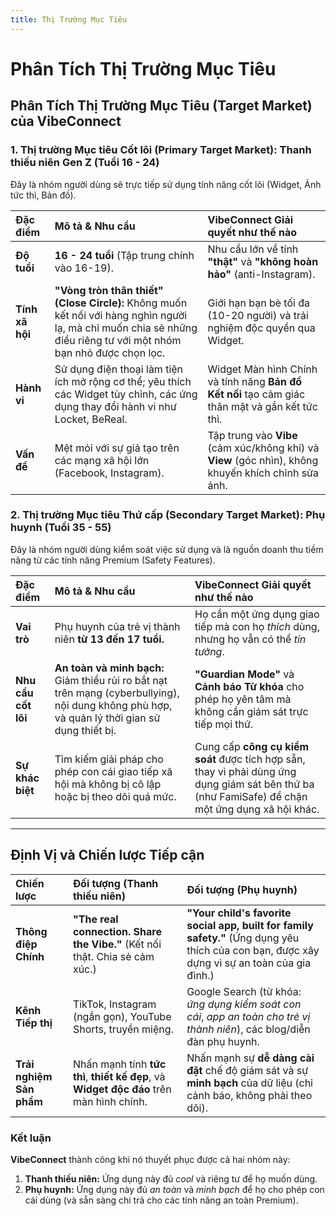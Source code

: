 ```yaml
---
title: Thị Trường Mục Tiêu
---
```


# Phân Tích Thị Trường Mục Tiêu

## Phân Tích Thị Trường Mục Tiêu (Target Market) của VibeConnect

### 1. Thị trường Mục tiêu Cốt lõi (Primary Target Market): Thanh thiếu niên Gen Z (Tuổi 16 - 24)

Đây là nhóm người dùng sẽ trực tiếp sử dụng tính năng cốt lõi (Widget, Ảnh tức thì, Bản đồ).

| Đặc điểm | Mô tả & Nhu cầu | **VibeConnect Giải quyết như thế nào** |
| :--- | :--- | :--- |
| **Độ tuổi** | **16 - 24 tuổi** (Tập trung chính vào 16-19). | Nhu cầu lớn về tính **"thật"** và **"không hoàn hảo"** (anti-Instagram). |
| **Tính xã hội** | **"Vòng tròn thân thiết" (Close Circle):** Không muốn kết nối với hàng nghìn người lạ, mà chỉ muốn chia sẻ những điều riêng tư với một nhóm bạn nhỏ được chọn lọc. | Giới hạn bạn bè tối đa (10-20 người) và trải nghiệm độc quyền qua Widget. |
| **Hành vi** | Sử dụng điện thoại làm tiện ích mở rộng cơ thể; yêu thích các Widget tùy chỉnh, các ứng dụng thay đổi hành vi như Locket, BeReal. | Widget Màn hình Chính và tính năng **Bản đồ Kết nối** tạo cảm giác thân mật và gắn kết tức thì. |
| **Vấn đề** | Mệt mỏi với sự giả tạo trên các mạng xã hội lớn (Facebook, Instagram). | Tập trung vào **Vibe** (cảm xúc/không khí) và **View** (góc nhìn), không khuyến khích chỉnh sửa ảnh. |

### 2. Thị trường Mục tiêu Thứ cấp (Secondary Target Market): Phụ huynh (Tuổi 35 - 55)

Đây là nhóm người dùng kiểm soát việc sử dụng và là nguồn doanh thu tiềm năng từ các tính năng Premium (Safety Features).

| Đặc điểm | Mô tả & Nhu cầu | **VibeConnect Giải quyết như thế nào** |
| :--- | :--- | :--- |
| **Vai trò** | Phụ huynh của trẻ vị thành niên **từ 13 đến 17 tuổi.** | Họ cần một ứng dụng giao tiếp mà con họ *thích* dùng, nhưng họ vẫn có thể *tin tưởng*. |
| **Nhu cầu cốt lõi** | **An toàn và minh bạch:** Giảm thiểu rủi ro bắt nạt trên mạng (cyberbullying), nội dung không phù hợp, và quản lý thời gian sử dụng thiết bị. | **"Guardian Mode"** và **Cảnh báo Từ khóa** cho phép họ yên tâm mà không cần giám sát trực tiếp mọi thứ. |
| **Sự khác biệt** | Tìm kiếm giải pháp cho phép con cái giao tiếp xã hội mà không bị cô lập hoặc bị theo dõi quá mức. | Cung cấp **công cụ kiểm soát** được tích hợp sẵn, thay vì phải dùng ứng dụng giám sát bên thứ ba (như FamiSafe) để chặn một ứng dụng xã hội khác. |

---

## Định Vị và Chiến lược Tiếp cận

| Chiến lược | Đối tượng (Thanh thiếu niên) | Đối tượng (Phụ huynh) |
| :--- | :--- | :--- |
| **Thông điệp Chính** | **"The real connection. Share the Vibe."** (Kết nối thật. Chia sẻ cảm xúc.) | **"Your child's favorite social app, built for family safety."** (Ứng dụng yêu thích của con bạn, được xây dựng vì sự an toàn của gia đình.) |
| **Kênh Tiếp thị** | TikTok, Instagram (ngắn gọn), YouTube Shorts, truyền miệng. | Google Search (từ khóa: *ứng dụng kiểm soát con cái*, *app an toàn cho trẻ vị thành niên*), các blog/diễn đàn phụ huynh. |
| **Trải nghiệm Sản phẩm** | Nhấn mạnh tính **tức thì**, **thiết kế đẹp**, và **Widget độc đáo** trên màn hình chính. | Nhấn mạnh sự **dễ dàng cài đặt** chế độ giám sát và sự **minh bạch** của dữ liệu (chỉ cảnh báo, không phải theo dõi). |

### Kết luận

**VibeConnect** thành công khi nó thuyết phục được cả hai nhóm này:

1.  **Thanh thiếu niên:** Ứng dụng này đủ *cool* và riêng tư để họ muốn dùng.
2.  **Phụ huynh:** Ứng dụng này đủ *an toàn* và *minh bạch* để họ cho phép con cái dùng (và sẵn sàng chi trả cho các tính năng an toàn Premium).